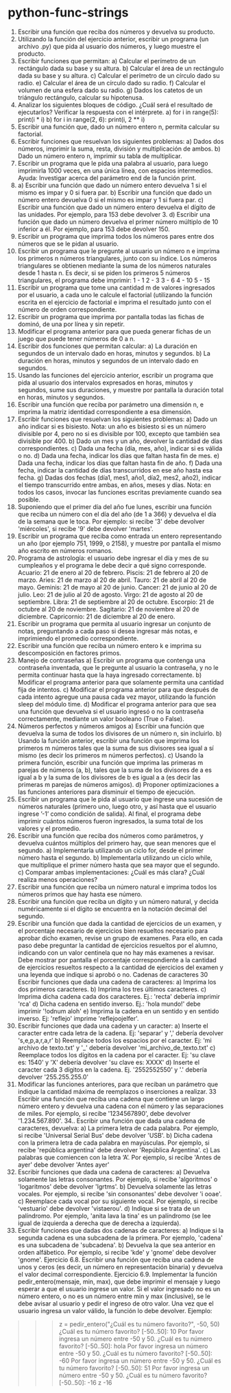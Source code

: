 # python-func-strings
1. Escribir una función que reciba dos números y devuelva su producto.
2. Utilizando la función del ejercicio anterior, escribir un programa (un archivo .py) que
pida al usuario dos números, y luego muestre el producto.
3. Escribir funciones que permitan:
a) Calcular el perímetro de un rectángulo dada su base y su altura.
b) Calcular el área de un rectángulo dada su base y su altura.
c) Calcular el perímetro de un círculo dado su radio.
e) Calcular el área de un círculo dado su radio.
f) Calcular el volumen de una esfera dado su radio.
g) Dados los catetos de un triángulo rectángulo, calcular su hipotenusa.
4. Analizar los siguientes bloques de código. ¿Cuál será el resultado de ejecutarlos?
Verificar la respuesta con el intérprete.
a) for i in range(5):
 print(i * i)
b) for i in range(2, 6):
 print(i, 2 ** i)
5. Escribir una función que, dado un número entero n, permita calcular su factorial.
6. Escribir funciones que resuelvan los siguientes problemas:
a) Dados dos números, imprimir la suma, resta, división y multiplicación de ambos.
b) Dado un número entero n, imprimir su tabla de multiplicar.
7. Escribir un programa que le pida una palabra al usuario, para luego imprimirla
1000 veces, en una única línea, con espacios intermedios.
Ayuda: Investigar acerca del parámetro end de la función print.
8. a) Escribir una función que dado un número entero devuelva 1 si el mismo
es impar y 0 si fuera par.
b) Escribir una función que dado un número entero devuelva 0 si el mismo es impar
y 1 si fuera par.
c) Escribir una función que dado un número entero devuelva el dígito de las
unidades. Por
ejemplo, para 153 debe devolver 3.
d) Escribir una función que dado un número devuelva el primer número múltiplo de
10 inferior a él. Por ejemplo, para 153 debe devolver 150.
9. Escribir un programa que imprima todos los números pares entre dos números
que se le pidan al usuario.
10. Escribir un programa que le pregunte al usuario un número n e imprima los
primeros n números triangulares, junto con su índice. Los números triangulares se obtienen
mediante la suma de los números naturales desde 1 hasta n. Es decir, si se piden los
primeros 5 números triangulares, el programa debe imprimir:
1 - 1
2 - 3
3 - 6
4 - 10
5 - 15
11. Escribir un programa que tome una cantidad m de valores ingresados por el
usuario, a cada uno le calcule el factorial (utilizando la función escrita en el ejercicio
de factorial e imprima el resultado junto con el número de orden correspondiente.
12. Escribir un programa que imprima por pantalla todas las fichas de dominó, de
una por línea y sin repetir.
13. Modificar el programa anterior para que pueda generar fichas de un juego que
puede tener números de 0 a n.
14. Escribir dos funciones que permitan calcular:
a) La duración en segundos de un intervalo dado en horas, minutos y segundos.
b) La duración en horas, minutos y segundos de un intervalo dado en segundos.
15. Usando las funciones del ejercicio anterior, escribir un programa que pida al usuario
dos intervalos expresados en horas, minutos y segundos, sume sus duraciones, y
muestre por pantalla la duración total en horas, minutos y segundos.
16. Escribir una función que reciba por parámetro una dimensión n, e imprima la
matriz identidad correspondiente a esa dimensión.
17. Escribir funciones que resuelvan los siguientes problemas:
a) Dado un año indicar si es bisiesto.
Nota: un año es bisiesto si es un número divisible por 4, pero no si es divisible por
100, excepto que también sea divisible por 400.
b) Dado un mes y un año, devolver la cantidad de días correspondientes.
c) Dada una fecha (día, mes, año), indicar si es válida o no.
d) Dada una fecha, indicar los días que faltan hasta fin de mes.
e) Dada una fecha, indicar los días que faltan hasta fin de año.
f) Dada una fecha, indicar la cantidad de días transcurridos en ese año hasta esa
fecha.
g) Dadas dos fechas (día1, mes1, año1, día2, mes2, año2), indicar el tiempo
transcurrido
entre ambas, en años, meses y días.
Nota: en todos los casos, invocar las funciones escritas previamente cuando sea posible.
18. Suponiendo que el primer día del año fue lunes, escribir una función que reciba un
número con el día del año (de 1 a 366) y devuelva el día de la semana que le toca.
Por ejemplo: si recibe '3' debe devolver 'miércoles', si recibe '9' debe devolver
'martes'.
19. Escribir un programa que reciba como entrada un entero representando un
año (por ejemplo 751, 1999, o 2158), y muestre por pantalla el mismo año escrito en
números romanos.
20. Programa de astrología: el usuario debe ingresar el día y mes de su cumpleaños
y el programa le debe decir a qué signo corresponde.
Acuario: 21 de enero al 20 de febrero.
Piscis: 21 de febrero al 20 de marzo.
Aries: 21 de marzo al 20 de abril.
Tauro: 21 de abril al 20 de mayo.
Geminis: 21 de mayo al 20 de junio.
Cancer: 21 de junio al 20 de julio.
Leo: 21 de julio al 20 de agosto.
Virgo: 21 de agosto al 20 de septiembre.
Libra: 21 de septiembre al 20 de octubre.
Escorpio: 21 de octubre al 20 de noviembre.
Sagitario: 21 de noviembre al 20 de diciembre.
Capricornio: 21 de diciembre al 20 de enero.
21. Escribir un programa que permita al usuario ingresar un conjunto de notas,
preguntando a cada paso si desea ingresar más notas, e imprimiendo el promedio
correspondiente.
22. Escribir una función que reciba un número entero k e imprima su descomposición en
factores primos.
23. Manejo de contraseñas
a) Escribir un programa que contenga una contraseña inventada, que le pregunte al
usuario la contraseña, y no le permita continuar hasta que la haya ingresado
correctamente.
b) Modificar el programa anterior para que solamente permita una cantidad fija de
intentos.
c) Modificar el programa anterior para que después de cada intento agregue una
pausa cada vez mayor, utilizando la función sleep del módulo time.
d) Modificar el programa anterior para que sea una función que devuelva si el
usuario ingresó o no la contraseña correctamente, mediante un valor booleano (True
o False).
24. Números perfectos y números amigos
a) Escribir una función que devuelva la suma de todos los divisores de un número n,
sin
incluirlo.
b) Usando la función anterior, escribir una función que imprima los primeros m
números
tales que la suma de sus divisores sea igual a sí mismo (es decir los primeros m
números
perfectos).
c) Usando la primera función, escribir una función que imprima las primeras m
parejas
de números (a, b), tales que la suma de los divisores de a es igual a b y la suma de
los
divisores de b es igual a a (es decir las primeras m parejas de números amigos).
d) Proponer optimizaciones a las funciones anteriores para disminuir el tiempo de
ejecución.
25. Escribir un programa que le pida al usuario que ingrese una sucesión de números
naturales (primero uno, luego otro, y así hasta que el usuario ingrese ’-1’ como
condición de salida). Al final, el programa debe imprimir cuántos números fueron
ingresados, la suma total de los valores y el promedio.
26. Escribir una función que reciba dos números como parámetros, y devuelva cuántos
múltiplos del primero hay, que sean menores que el segundo.
a) Implementarla utilizando un ciclo for, desde el primer número hasta el segundo.
b) Implementarla utilizando un ciclo while, que multiplique el primer número hasta
que
sea mayor que el segundo.
c) Comparar ambas implementaciones: ¿Cuál es más clara? ¿Cuál realiza menos
operaciones?
27. Escribir una función que reciba un número natural e imprima todos los números primos
que hay hasta ese número.
28. Escribir una función que reciba un dígito y un número natural, y decida numéricamente
si el dígito se encuentra en la notación decimal del segundo.
29. Escribir una función que dada la cantidad de ejercicios de un examen, y el porcentaje
necesario de ejercicios bien resueltos necesario para aprobar dicho examen, revise un
grupo de examenes. Para ello, en cada paso debe preguntar la cantidad de ejercicios
resueltos por el alumno, indicando con un valor centinela que no hay más examenes a
revisar. Debe mostrar por pantalla el porcentaje correspondiente a la cantidad de ejercicios
resueltos respecto a la cantidad de ejercicios del examen y una leyenda que indique si
aprobó o no.
Cadenas de caracteres
30 Escribir funciones que dada una cadena de caracteres:
a) Imprima los dos primeros caracteres.
b) Imprima los tres últimos caracteres.
c) Imprima dicha cadena cada dos caracteres. Ej.: 'recta' debería imprimir 'rca'
d) Dicha cadena en sentido inverso. Ej.: 'hola mundo!' debe imprimir '!odnum aloh'
e) Imprima la cadena en un sentido y en sentido inverso. Ej: 'reflejo' imprime
'reflejoojelfer'.
31. Escribir funciones que dada una cadena y un caracter:
a) Inserte el caracter entre cada letra de la cadena. Ej: 'separar' y ',' debería devolver
's,e,p,a,r,a,r'
b) Reemplace todos los espacios por el caracter. Ej: 'mi archivo de texto.txt' y '_'
debería devolver 'mi_archivo_de_texto.txt'
c) Reemplace todos los dígitos en la cadena por el caracter. Ej: 'su clave es: 1540' y
'X' debería devolver 'su clave es: XXXX'
d) Inserte el caracter cada 3 dígitos en la cadena. Ej. '2552552550' y '.' debería devolver
'255.255.255.0'
32. Modificar las funciones anteriores, para que reciban un parámetro que indique la
cantidad máxima de reemplazos o inserciones a realizar.
33 Escribir una función que reciba una cadena que contiene un largo número entero y devuelva una cadena con el número y las separaciones de miles. Por ejemplo, si
recibe
'1234567890', debe devolver '1.234.567.890'.
34.. Escribir una función que dada una cadena de caracteres, devuelva:
a) La primera letra de cada palabra. Por ejemplo, si recibe 'Universal Serial Bus' debe
devolver 'USB'.
b) Dicha cadena con la primera letra de cada palabra en mayúsculas. Por ejemplo, si recibe
'república argentina' debe devolver 'República Argentina'.
c) Las palabras que comiencen con la letra ‘A’. Por ejemplo, si recibe 'Antes de ayer'
debe devolver 'Antes ayer'
35. Escribir funciones que dada una cadena de caracteres:
a) Devuelva solamente las letras consonantes. Por ejemplo, si recibe 'algoritmos' o
'logaritmos' debe devolver 'lgrtms'.
b) Devuelva solamente las letras vocales. Por ejemplo, si recibe 'sin consonantes' debe
devolver 'i ooae'.
c) Reemplace cada vocal por su siguiente vocal. Por ejemplo, si recibe 'vestuario' debe
devolver 'vistaerou'.
d) Indique si se trata de un palíndromo. Por ejemplo, 'anita lava la tina' es un palíndromo (se lee igual de izquierda a derecha que de derecha a izquierda).
36. Escribir funciones que dadas dos cadenas de caracteres:
a) Indique si la segunda cadena es una subcadena de la primera. Por ejemplo, 'cadena'
es una subcadena de 'subcadena'.
b) Devuelva la que sea anterior en orden alfábetico. Por ejemplo, si recibe 'kde' y 'gnome'
debe devolver 'gnome'.
Ejercicio 6.8. Escribir una función que reciba una cadena de unos y ceros (es decir, un
número
en representación binaria) y devuelva el valor decimal correspondiente.
Ejercicio 6.9. Implementar la función pedir_entero(mensaje, min, max), que debe imprimir
el mensaje y luego esperar a que el usuario ingrese un valor. Si el valor ingresado no es un
número entero, o no es un número entre min y max (inclusive), se le debe avisar al usuario
y
pedir el ingreso de otro valor. Una vez que el usuario ingresa un valor válido, la función lo
debe
devolver.
Ejemplo:
>>> z = pedir_entero("¿Cuál es tu número favorito?", -50, 50)
¿Cuál es tu número favorito? [-50..50]:
10
Por favor ingresa un número entre -50 y 50.
¿Cuál es tu número favorito? [-50..50]: hola
Por favor ingresa un número entre -50 y 50.
¿Cuál es tu número favorito? [-50..50]: -60
Por favor ingresa un número entre -50 y 50.
¿Cuál es tu número favorito? [-50..50]: 51
Por favor ingresa un número entre -50 y 50.
¿Cuál es tu número favorito? [-50..50]: -16
>>> z
-16
